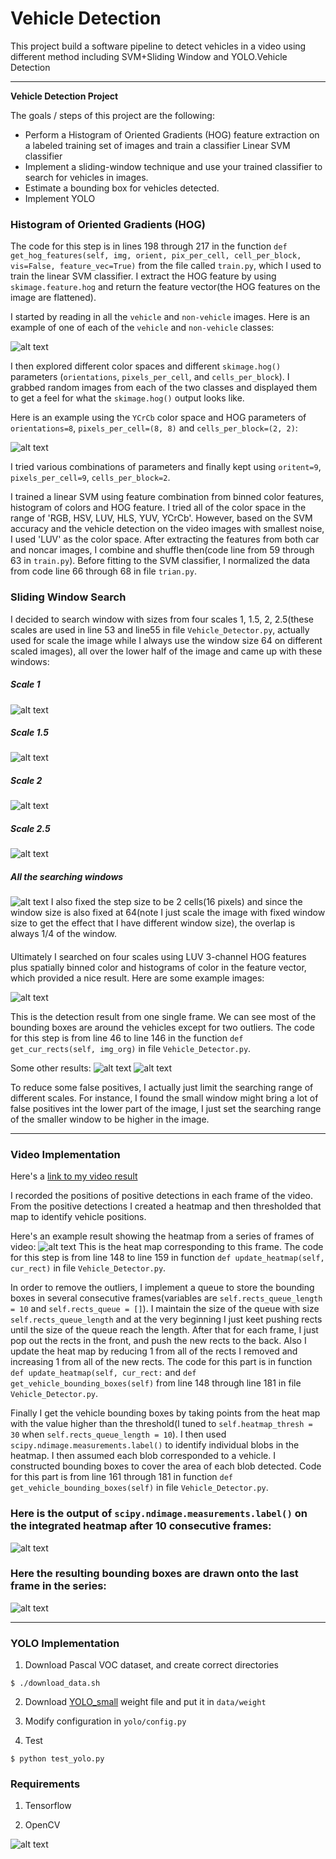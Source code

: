 # Vehicle Detection

This project build a software pipeline to detect vehicles in a video using different method including SVM+Sliding Window and YOLO.Vehicle Detection

---

**Vehicle Detection Project**

The goals / steps of this project are the following:

* Perform a Histogram of Oriented Gradients (HOG) feature extraction on a labeled training set of images and train a classifier Linear SVM classifier
* Implement a sliding-window technique and use your trained classifier to search for vehicles in images.
* Estimate a bounding box for vehicles detected.
* Implement YOLO

[//]: # "Image References"
[image1]: ./output_images/car_not_car.png
[image2]: ./output_images/HOG_example.jpg
[image3]: ./output_images/window_scale1.png
[image4]: ./output_images/window_scale1.5.png
[image5]: ./output_images/window_scale2.png
[image6]: ./output_images/window_scale2.5.png
[image7]: ./output_images/all_windows.png
[image8]: ./output_images/all_detections_single_frame1.png
[image9]: ./output_images/all_detections_single_frame2.png
[image10]: ./output_images/all_detections_single_frame7.png
[image11]: ./output_images/heatmap_frame1.png
[image12]: ./output_images/labeld.png
[image13]: ./output_images/detected.png
[Image14]: ./output_images/yolo.png

### Histogram of Oriented Gradients (HOG)

The code for this step is in lines 198 through 217 in the function `def get_hog_features(self, img, orient, pix_per_cell, cell_per_block, vis=False, feature_vec=True)` from the file called `train.py`, which I used to train the linear SVM classifier. I extract the HOG feature by using `skimage.feature.hog` and return the feature vector(the HOG features on the image are flattened).

I started by reading in all the `vehicle` and `non-vehicle` images.  Here is an example of one of each of the `vehicle` and `non-vehicle` classes:

![alt text][image1]

I then explored different color spaces and different `skimage.hog()` parameters (`orientations`, `pixels_per_cell`, and `cells_per_block`).  I grabbed random images from each of the two classes and displayed them to get a feel for what the `skimage.hog()` output looks like.

Here is an example using the `YCrCb` color space and HOG parameters of `orientations=8`, `pixels_per_cell=(8, 8)` and `cells_per_block=(2, 2)`:


![alt text][image2]

I tried various combinations of parameters and finally kept using `oritent=9`, `pixels_per_cell=9`, `cells_per_block=2`.

I trained a linear SVM using feature combination from binned color features, histogram of colors and HOG feature. I tried all of the color space in the range of 'RGB, HSV, LUV, HLS, YUV, YCrCb'. However, based on the SVM accuracy and the vehicle detection on the video images with smallest noise, I used 'LUV' as the color space.  After extracting the features from both car and noncar images, I combine and shuffle then(code line from 59 through 63 in `train.py`). Before fitting to the SVM classifier, I normalized the data from code line 66 through 68 in file `trian.py`.

### Sliding Window Search

I decided to search window with sizes from four scales 1, 1.5, 2, 2.5(these scales are used in line 53 and line55 in file `Vehicle_Detector.py`, actually used for scale the image while I always use the window size 64 on different scaled images), all over the lower half of the image and came up with these windows:
##### Scale 1
![alt text][image3]
##### Scale 1.5
![alt text][image4]
##### Scale 2
![alt text][image5]
##### Scale 2.5
![alt text][image6]
##### All the searching windows
![alt text][image7]
I also fixed the step size to be 2 cells(16 pixels) and since the window size is also fixed at 64(note I just scale the image with fixed window size to get the effect that I have different window size), the overlap is always 1/4 of the window.

#### 

Ultimately I searched on four scales using LUV 3-channel HOG features plus spatially binned color and histograms of color in the feature vector, which provided a nice result.  Here are some example images:

![alt text][image8]

This is the detection result from one single frame. We can see most of the bounding boxes are around the vehicles except for two outliers. The code for this step is from line 46 to line 146 in the function `def get_cur_rects(self, img_org)` in file `Vehicle_Detector.py`.

Some other results:
![alt text][image9]
![alt text][image10]

To reduce some false positives, I actually just limit the searching range of different scales. For instance, I found the small window might bring a lot of false positives int the lower part of the image, I just set the searching range of the smaller window to be higher in the image.

---

### Video Implementation

Here's a [link to my video result](https://youtu.be/MQZySgs-ncw)

I recorded the positions of positive detections in each frame of the video.  From the positive detections I created a heatmap and then thresholded that map to identify vehicle positions. 

Here's an example result showing the heatmap from a series of frames of video:
![alt text][image11]
This is the heat map corresponding to this frame. The code for this step is from line 148 to line 159 in function `def update_heatmap(self, cur_rect)` in file `Vehicle_Detector.py`. 

In order to remove the outliers, I implement a queue to store the bounding boxes in several consecutive frames(variables are `self.rects_queue_length = 10` and `self.rects_queue = []`). I maintain the size of the queue with size `self.rects_queue_length` and at the very beginning I just keet pushing rects until the size of the queue reach the length. After that for each frame, I just pop out the rects in the front, and push the new rects to the back. Also I update the heat map by reducing 1 from all of the rects I removed and increasing 1 from all of the new rects. The code for this part is in function `def update_heatmap(self, cur_rect:` and `def get_vehicle_bounding_boxes(self)` from line 148 through line 181 in file `Vehicle_Detector.py`.

Finally I get the vehicle bounding boxes by taking points from the heat map with the value higher than the threshold(I tuned to `self.heatmap_thresh = 30` when `self.rects_queue_length = 10`).  I then used `scipy.ndimage.measurements.label()` to identify individual blobs in the heatmap.  I then assumed each blob corresponded to a vehicle.  I constructed bounding boxes to cover the area of each blob detected. Code for this part is from line 161 through 181 in function `def get_vehicle_bounding_boxes(self)` in file `Vehicle_Detector.py`.

### Here is the output of `scipy.ndimage.measurements.label()` on the integrated heatmap after 10 consecutive frames:
![alt text][image12]

### Here the resulting bounding boxes are drawn onto the last frame in the series:
![alt text][image13]

---

### YOLO Implementation

1. Download Pascal VOC dataset, and create correct directories

```Shell
$ ./download_data.sh
```
2. Download [YOLO_small](https://drive.google.com/file/d/0B5aC8pI-akZUNVFZMmhmcVRpbTA/view?usp=sharing) weight file and put it in `data/weight`

3. Modify configuration in `yolo/config.py`
  
4. Test
  ```Shell
  $ python test_yolo.py
  ```

### Requirements
1. Tensorflow

2. OpenCV

![alt text][image14]
